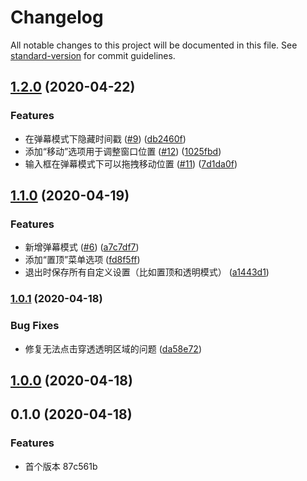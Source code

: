 # Changelog

All notable changes to this project will be documented in this file. See [standard-version](https://github.com/conventional-changelog/standard-version) for commit guidelines.

## [1.2.0](https://github.com/iirose-tools/iirose-desktop/compare/v0.1.0...v1.2.0) (2020-04-22)


### Features

* 在弹幕模式下隐藏时间戳 ([#9](https://github.com/iirose-tools/iirose-desktop/issues/9)) ([db2460f](https://github.com/iirose-tools/iirose-desktop/commit/db2460f2002176216874b3dacb0cbfdeeb6d65df))
* 添加“移动”选项用于调整窗口位置 ([#12](https://github.com/iirose-tools/iirose-desktop/issues/12)) ([1025fbd](https://github.com/iirose-tools/iirose-desktop/commit/1025fbd10e77177c8e966c75932fd12fa7c3fb14))
* 输入框在弹幕模式下可以拖拽移动位置 ([#11](https://github.com/iirose-tools/iirose-desktop/issues/11)) ([7d1da0f](https://github.com/iirose-tools/iirose-desktop/commit/7d1da0fd469a4feb2edde67958ef75e0cbc01a3c))

## [1.1.0](https://github.com/iirose-tools/iirose-desktop/compare/v0.1.0...v1.1.0) (2020-04-19)


### Features

* 新增弹幕模式 ([#6](https://github.com/iirose-tools/iirose-desktop/issues/6)) ([a7c7df7](https://github.com/iirose-tools/iirose-desktop/commit/a7c7df7b17b0e01a3382fcc66bd19e8b20a2de31))
* 添加“置顶”菜单选项 ([fd8f5ff](https://github.com/iirose-tools/iirose-desktop/commit/fd8f5ffb0aa8e77e14420b83709bc5b09c083a98))
* 退出时保存所有自定义设置（比如置顶和透明模式） ([a1443d1](https://github.com/iirose-tools/iirose-desktop/commit/a1443d1dd8e33c0cd166ac64237df9ae246c2787))

### [1.0.1](https://github.com/iirose-tools/iirose-desktop/compare/v0.1.0...v1.0.1) (2020-04-18)


### Bug Fixes

* 修复无法点击穿透透明区域的问题 ([da58e72](https://github.com/iirose-tools/iirose-desktop/commit/da58e72513e6241e9a21a8c0c2f0893f4268451d))

## [1.0.0](https://github.com/iirose-tools/iirose-desktop/compare/v0.1.0...v1.0.0) (2020-04-18)

## 0.1.0 (2020-04-18)


### Features

* 首个版本 87c561b
